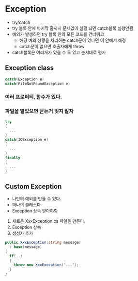 # Exception
- try/catch
- try 블록 안에 마지막 줄까지 문제없이 실핼 되면 catch블록 실행안됨
- 예외가 발생하면 try 블록 안의 모든 코드를 건너뛰고
  - 해당 예외 상황을 처리하는 catch문이 있다면 이 안에서 해경
  - catch문이 없으면 호출자에게 throw
- catch블록은 여러개가 있을 수 도 있고 순서대로 평가

## Exception class
```c#
catch(Exception e)
catch(FileNotFoundException e)
```

### 여러 프로퍼티, 함수가 있다.

### 파일을 열었으면 닫는거 잊지 말자
```c#
try
{
  ...
}
catch(IOException e)
{
  ...
}
finally
{
  ...
}
```

## Custom  Exception
- 나만의 예외를 만들 수 있다.
- 하나의 클래스다
- Exception 상속 받아야함
1. 새로운 XxxException.cs 파일을 만든다.
2. Exception 상속
3. 생성자 추가
```c#
public XxxException(string message)
  : base(message)
{
  if(..)
  {
    throw new XxxException("...");
  }
}
```
